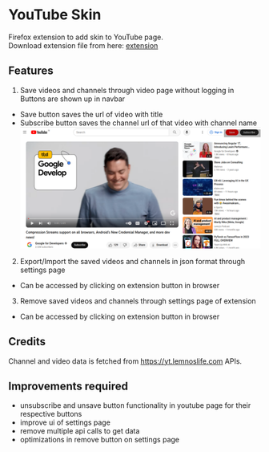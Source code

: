 # YouTube Skin
Firefox extension to add skin to YouTube page.</br>
Download extension file from here: [extension](./latest-extension-file/yt_skin-1.0.8.xpi)

## Features
1. Save videos and channels through video page without logging in</br>
Buttons are shown up in navbar</br>
* Save button saves the url of video with title
* Subscribe button saves the channel url of that video with channel name
![Alt text](readme-assets/buttons.png)

2. Export/Import the saved videos and channels in json format through settings page
* Can be accessed by clicking on extension button in browser

3. Remove saved videos and channels through settings page of extension
* Can be accessed by clicking on extension button in browser

## Credits
Channel and video data is fetched from https://yt.lemnoslife.com APIs.

## Improvements required
* unsubscribe and unsave button functionality in youtube page for their respective buttons
* improve ui of settings page
* remove multiple api calls to get data
* optimizations in remove button on settings page